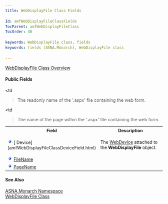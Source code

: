 ```yaml
---
title: WebDisplayFile Class Fields

Id: amfWebDisplayFileClassFields
TocParent: amfWebDisplayFileClass
TocOrder: 40

keywords: WebDisplayFile class, fields
keywords: fields [ASNA.Monarch], WebDisplayFile class

---
```


[ WebDisplayFile Class Overview](amfWebDisplayFileClass.html) 
<!--mine -->

#### Public Fields
<table class="mytable" cellspacing="0" cellpadding="4" width="90%">
          <colgroup>
            <col width="30%" />
            <col width="70%" />
          </colgroup>
          <tr>
            <th>Field</th>
            <th>Description</th>
          </tr>
          <tr>
            <td>              <img alt="public fields" src="images/field.bmp" x-maintain-ratio="TRUE" border="0" />
              [
              Device](amfWebDisplayFileClassDeviceField.html)
            </td>
            <td

>The 
            [
            WebDevice](amfWebDeviceClass.html) attached to the 
 **WebDisplayFile**  object.</td>
          </tr>
          <tr>
            <td>              <img alt="public fields" src="images/field.bmp" x-maintain-ratio="TRUE" border="0" />
              [
              FileName](amfWebDisplayFileClassFileNameField.html)
            </td>
            <td

>The readonly name of
            the '.aspx' file containing the web form.</td>
          </tr>
          <tr>
            <td>              <img alt="public fields" src="images/field.bmp" x-maintain-ratio="TRUE" border="0" />
              [
              PageName](amfWebDisplayFileClassPageNameField.html)
            </td>
            <td

>The name of the page within
            the '.aspx' file containing the web form.</td>
          </tr>
</table>

#### See Also
[ASNA.Monarch Namespace](amfMonarchNamespace.html) <br /> [ WebDisplayFile Class](amfWebDisplayFileClass.html)
